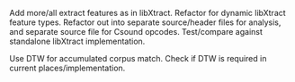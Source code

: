 Add more/all extract features as in libXtract.
Refactor for dynamic libXtract feature types.
Refactor out into separate source/header files for analysis, and separate source file for Csound opcodes.
Test/compare against standalone libXtract implementation.

Use DTW for accumulated corpus match.
Check if DTW is required in current places/implementation.

